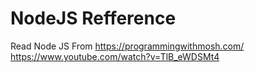 # NodeJS Refference
Read Node JS From 
https://programmingwithmosh.com/ 
https://www.youtube.com/watch?v=TlB_eWDSMt4
